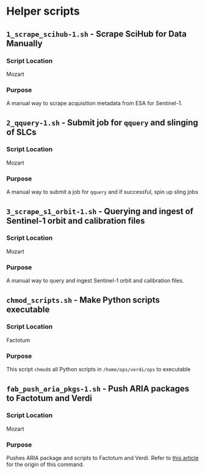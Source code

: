 # Helper scripts

## `1_scrape_scihub-1.sh` - Scrape SciHub for Data Manually

### Script Location

Mozart

### Purpose

A manual way to scrape acquisition metadata from ESA for Sentinel-1.

## `2_qquery-1.sh` - Submit job for `qquery` and slinging of SLCs

### Script Location

Mozart

### Purpose

A manual way to submit a job for `qquery` and if successful, spin up sling jobs

## `3_scrape_s1_orbit-1.sh` - Querying and ingest of Sentinel-1 orbit and calibration files

### Script Location

Mozart

### Purpose

A manual way to query and ingest Sentinel-1 orbit and calibration files.

## `chmod_scripts.sh` - Make Python scripts executable

### Script Location

Factotum

### Purpose

This script `chmod`s all Python scripts in `/home/ops/verdi/ops` to executable

## `fab_push_aria_pkgs-1.sh` - Push ARIA packages to Factotum and Verdi

### Script Location

Mozart

### Purpose

Pushes ARIA package and scripts to Factotum and Verdi. Refer to [this article](https://github.com/hysds/ariamh/wiki/ARIA-Adaptation#push-out-aria-adaptation-configuration-and-repositories) for the origin of this command.

